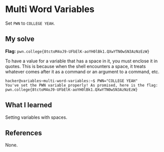# Multi Word Variables
Set `PWN` to `COLLEGE YEAH`.

## My solve
**Flag:** `pwn.college{8tctoM4oJ9-UFbElK-aoYH0lBk1.QXwYTN0wSN3AzNzEzW}`

To have a value for a variable that has a space in it, you must enclose it in quotes. This is because when the shell encounters a space, it treats whatever comes after it as a command or an argument to a command, etc.

```
hacker@variables~multi-word-variables:~$ PWN="COLLEGE YEAH"
You've set the PWN variable properly! As promised, here is the flag:
pwn.college{8tctoM4oJ9-UFbElK-aoYH0lBk1.QXwYTN0wSN3AzNzEzW}
```

## What I learned
Setting variables with spaces.

## References 
None.